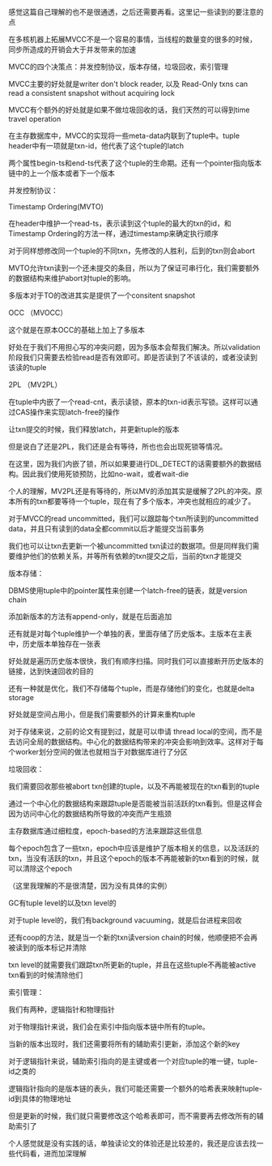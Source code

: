 感觉这篇自己理解的也不是很通透，之后还需要再看。这里记一些读到的要注意的点

在多核机器上拓展MVCC不是一个容易的事情，当线程的数量变的很多的时候，同步所造成的开销会大于并发带来的加速

MVCC的四个决策点：并发控制协议，版本存储，垃圾回收，索引管理

MVCC主要的好处就是writer don't block reader, 以及 Read-Only txns can read a consistent snapshot without acquiring lock

MVCC有个额外的好处就是如果不做垃圾回收的话，我们天然的可以得到time travel operation

在主存数据库中，MVCC的实现将一些meta-data内联到了tuple中。tuple header中有一项就是txn-id，他代表了这个tuple的latch

两个属性begin-ts和end-ts代表了这个tuple的生命期。还有一个pointer指向版本链中的上一个版本或者下一个版本

并发控制协议：

Timestamp Ordering(MVTO)

在header中维护一个read-ts，表示读到这个tuple的最大的txn的id，和Timestamp Ordering的方法一样，通过timestamp来确定执行顺序

对于同样想修改同一个tuple的不同txn，先修改的人胜利，后到的txn则会abort

MVTO允许txn读到一个还未提交的条目，所以为了保证可串行化，我们需要额外的数据结构来维护abort对tuple的影响。

多版本对于TO的改进其实是提供了一个consitent snapshot

OCC （MVOCC）

这个就是在原本OCC的基础上加上了多版本

好处在于我们不用担心写的冲突问题，因为多版本会帮我们解决。所以validation阶段我们只需要去检验read是否有效即可。即是否读到了不该读的，或者没读到该读的tuple

2PL （MV2PL）

在tuple中内嵌了一个read-cnt，表示读锁，原本的txn-id表示写锁。这样可以通过CAS操作来实现latch-free的操作

让txn提交的时候，我们释放latch，并更新tuple的版本

但是说白了还是2PL，我们还是会有等待，所也也会出现死锁等情况。

在这里，因为我们内嵌了锁，所以如果要进行DL_DETECT的话需要额外的数据结构。因此我们使用死锁预防，比如no-wait，或者wait-die

个人的理解，MV2PL还是有等待的，所以MV的添加其实是缓解了2PL的冲突。原本所有的txn都要等待一个tuple，现在有了多个版本，冲突也就相应的减少了。

对于MVCC的read uncommitted，我们可以跟踪每个txn所读到的uncommitted data，并且只有读到的data全都commit以后才能提交当前事务

我们也可以让txn去更新一个被uncommitted txn读过的数据项。但是同样我们需要维护他们的依赖关系，并等所有依赖的txn提交之后，当前的txn才能提交

版本存储：

DBMS使用tuple中的pointer属性来创建一个latch-free的链表，就是version chain

添加新版本的方法有append-only，就是在后面追加

还有就是对每个tuple维护一个单独的表，里面存储了历史版本。主版本在主表中，历史版本单独存在一张表

好处就是遍历历史版本很快，我们有顺序扫描。同时我们可以直接断开历史版本的链接，达到快速回收的目的

还有一种就是优化，我们不存储每个tuple，而是存储他们的变化，也就是delta storage

好处就是空间占用小，但是我们需要额外的计算来重构tuple

对于存储来说，之前的论文有提到过，就是可以申请 thread local的空间，而不是去访问全局的数据结构。中心化的数据结构带来的冲突会影响到效率。这样对于每个worker划分空间的做法也就相当于对数据库进行了分区

垃圾回收：

我们需要回收那些被abort txn创建的tuple，以及不再能被现在的txn看到的tuple

通过一个中心化的数据结构来跟踪tuple是否能被当前活跃的txn看到。但是这样会因为访问中心化的数据结构所导致的冲突而产生瓶颈

主存数据库通过细粒度，epoch-based的方法来跟踪这些信息

每个epoch包含了一些txn，epoch中应该是维护了版本相关的信息，以及活跃的txn，当没有活跃的txn，并且这个epoch的版本不再能被新的txn看到的时候，就可以清除这个epoch

（这里我理解的不是很清楚，因为没有具体的实例）

GC有tuple level的以及txn level的

对于tuple level的，我们有background vacuuming，就是后台进程来回收

还有coop的方法，就是当一个新的txn读version chain的时候，他顺便把不会再被读到的版本标记并清除

txn level的就需要我们跟踪txn所更新的tuple，并且在这些tuple不再能被active txn看到的时候清除他们

索引管理：

我们有两种，逻辑指针和物理指针

对于物理指针来说，我们会在索引中指向版本链中所有的tuple。

当新的版本出现时，我们还需要将所有的辅助索引更新，添加这个新的key

对于逻辑指针来说，辅助索引指向的是主键或者一个对应tuple的唯一键，tuple-id之类的

逻辑指针指向的是版本链的表头，我们可能还需要一个额外的哈希表来映射tuple-id到具体的物理地址

但是更新的时候，我们就只需要修改这个哈希表即可，而不需要再去修改所有的辅助索引了

个人感觉就是没有实践的话，单独读论文的体验还是比较差的，我还是应该去找一些代码看，进而加深理解